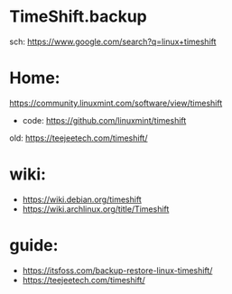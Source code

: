 # TimeShift.backup
sch: https://www.google.com/search?q=linux+timeshift

# Home:
https://community.linuxmint.com/software/view/timeshift
- code: https://github.com/linuxmint/timeshift

old: https://teejeetech.com/timeshift/

# wiki:
- https://wiki.debian.org/timeshift
- https://wiki.archlinux.org/title/Timeshift

# guide:
- https://itsfoss.com/backup-restore-linux-timeshift/
- https://teejeetech.com/timeshift/
